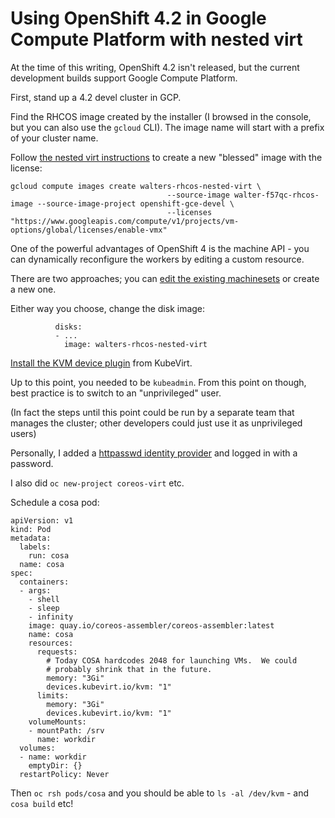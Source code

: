 Using OpenShift 4.2 in Google Compute Platform with nested virt
====

At the time of this writing, OpenShift 4.2 isn't released, but
the current development builds support Google Compute Platform.

First, stand up a 4.2 devel cluster in GCP.

Find the RHCOS image created by the installer (I browsed in the console, but
you can also use the `gcloud` CLI).  The image name will start with
a prefix of your cluster name.

Follow [the nested virt instructions](https://cloud.google.com/compute/docs/instances/enable-nested-virtualization-vm-instances) to create a new "blessed" image with the license:

```
gcloud compute images create walters-rhcos-nested-virt \
                                   --source-image walter-f57qc-rhcos-image --source-image-project openshift-gce-devel \
                                   --licenses "https://www.googleapis.com/compute/v1/projects/vm-options/global/licenses/enable-vmx"
```

One of the powerful advantages of OpenShift 4 is the machine API - you can dynamically reconfigure the workers
by editing a custom resource.

There are two approaches; you can [edit the existing machinesets](https://docs.openshift.com/container-platform/4.1/machine_management/modifying-machineset.html)
or create a new one.

Either way you choose, change the disk image:

```
          disks:
          - ...
            image: walters-rhcos-nested-virt
```

[Install the KVM device plugin](https://github.com/kubevirt/kubernetes-device-plugins/blob/master/docs/README.kvm.md) from KubeVirt.

Up to this point, you needed to be `kubeadmin`.
From this point on though, best practice is to switch to an "unprivileged" user.

(In fact the steps until this point could be run by a separate team
 that manages the cluster; other developers could just use it as unprivileged users)

Personally, I added a [httpasswd identity provider](https://docs.openshift.com/container-platform/4.1/authentication/identity_providers/configuring-htpasswd-identity-provider.html)
and logged in with a password.

I also did `oc new-project coreos-virt` etc.

Schedule a cosa pod:

```
apiVersion: v1
kind: Pod
metadata:
  labels:
    run: cosa
  name: cosa
spec:
  containers:
  - args:
    - shell
    - sleep
    - infinity
    image: quay.io/coreos-assembler/coreos-assembler:latest
    name: cosa
    resources:
      requests:
        # Today COSA hardcodes 2048 for launching VMs.  We could
        # probably shrink that in the future.
        memory: "3Gi"
        devices.kubevirt.io/kvm: "1"
      limits:
        memory: "3Gi"
        devices.kubevirt.io/kvm: "1"
    volumeMounts:
    - mountPath: /srv
      name: workdir
  volumes:
  - name: workdir
    emptyDir: {}
  restartPolicy: Never
```

Then `oc rsh pods/cosa` and you should be able to `ls -al /dev/kvm` - and `cosa build` etc!
